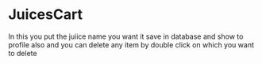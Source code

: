 # JuicesCart
In this you put the juiice name you want it save in database and show to profile also and you can delete any item by double click on which you want to delete
